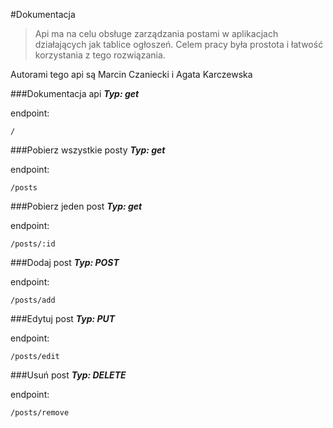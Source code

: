 #Dokumentacja

> Api ma na celu obsługe zarządzania postami w aplikacjach działających jak tablice ogłoszeń. Celem pracy była prostota i łatwość korzystania z tego rozwiązania.

Autorami tego api są Marcin Czaniecki i Agata Karczewska

###Dokumentacja api
**_Typ: get_**

endpoint:

```
/
```

###Pobierz wszystkie posty
**_Typ: get_**

endpoint:

```
/posts
```

###Pobierz jeden post
**_Typ: get_**

endpoint:

```
/posts/:id
```

###Dodaj post
**_Typ: POST_**

endpoint:

```
/posts/add
```

###Edytuj post
**_Typ: PUT_**

endpoint:

```
/posts/edit
```

###Usuń post
**_Typ: DELETE_**

endpoint:

```
/posts/remove
```
